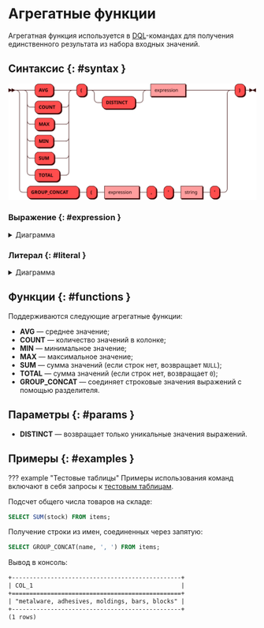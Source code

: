 # Агрегатные функции

Агрегатная функция используется в [DQL](dql.md)-командах для получения
единственного результата из набора входных значений.

## Синтаксис {: #syntax }

![AGGREGATE](../../images/ebnf/aggregate.svg)

### Выражение {: #expression }

<details><summary>Диаграмма</summary><p>
![Expression](../../images/ebnf/expression.svg)
</p></details>

### Литерал {: #literal }

<details><summary>Диаграмма</summary><p>
![Literal](../../images/ebnf/literal.svg)
</p></details>

## Функции {: #functions }

Поддерживаются следующие агрегатные функции:

* **AVG** — среднее значение;
* **COUNT** — количество значений в колонке;
* **MIN** — минимальное значение;
* **MAX** — максимальное значение;
* **SUM** — сумма значений (если строк нет, возвращает `NULL`);
* **TOTAL** — сумма значений (если строк нет, возвращает `0`);
* **GROUP_CONCAT** — соединяет строковые значения выражений с помощью
  разделителя.

## Параметры {: #params }

* **DISTINCT** — возвращает только уникальные значения выражений.

## Примеры {: #examples }

??? example "Тестовые таблицы"
    Примеры использования команд включают в себя запросы к [тестовым
    таблицам](../legend.md).

Подсчет общего числа товаров на складе:

```sql
SELECT SUM(stock) FROM items;
```

Получение строки из имен, соединенных через запятую:

```sql
SELECT GROUP_CONCAT(name, ', ') FROM items;
```

Вывод в консоль:

```
+------------------------------------------------+
| COL_1                                          |
+================================================+
| "metalware, adhesives, moldings, bars, blocks" |
+------------------------------------------------+
(1 rows)
```
